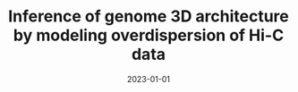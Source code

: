 ---
title: "Inference of genome 3D architecture by modeling overdispersion of Hi-C data"
collection: publications
permalink: /publications/2023-01-01-Inference-of-genome-3D-architecture-by-modeling-overdispersion-of-Hi-C-data
date: 2023-01-01
paperurl: 'https://doi.org/10.1093/bioinformatics/btac838'
code: 'https://nellev.github.io/pastisnb'
citation: 'N.&nbsp;Varoquaux, W.&nbsp;S. Noble, &amp; J.-P. Vert.
Inference of genome <span class="bibtex-protected">3D</span> architecture by modeling overdispersion of <span class="bibtex-protected">Hi-C</span> data.
<em>Bioinformatics</em>, 2023.'
---
